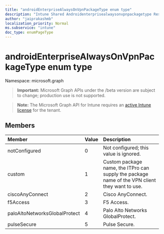 ```yaml
---
title: "androidEnterpriseAlwaysOnVpnPackageType enum type"
description: "Intune Shared Androidenterprisealwaysonvpnpackagetype Resources ."
author: "jaiprakashmb"
localization_priority: Normal
ms.subservice: "intune"
doc_type: enumPageType
---
```


# androidEnterpriseAlwaysOnVpnPackageType enum type

Namespace: microsoft.graph

> **Important:** Microsoft Graph APIs under the /beta version are subject to change; production use is not supported.

> **Note:** The Microsoft Graph API for Intune requires an [active Intune license](https://go.microsoft.com/fwlink/?linkid=839381) for the tenant.



## Members
|Member|Value|Description|
|:---|:---|:---|
|notConfigured|0|Not configured; this value is ignored.|
|custom|1|Custom package name, the ITPro can supply the package name of the VPN client they want to use.|
|ciscoAnyConnect|2|Cisco AnyConnect.|
|f5Access|3|F5 Access.|
|paloAltoNetworksGlobalProtect|4|Palo Alto Networks GlobalProtect.|
|pulseSecure|5|Pulse Secure.|
